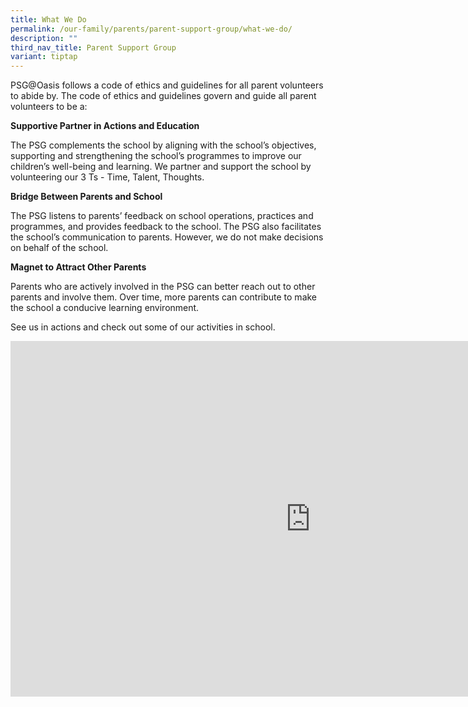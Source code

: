 ```yaml
---
title: What We Do
permalink: /our-family/parents/parent-support-group/what-we-do/
description: ""
third_nav_title: Parent Support Group
variant: tiptap
---
```

<p>PSG@Oasis follows a code of ethics and guidelines for all parent volunteers
to abide by. The code of ethics and guidelines govern and guide all parent
volunteers to be a:</p>
<p><strong>Supportive Partner in Actions and Education</strong>
</p>
<p>The PSG complements the school by aligning with the school’s objectives,
supporting and strengthening the school’s programmes to improve our children’s
well-being and learning. We partner and support the school by volunteering
our 3 Ts - Time, Talent, Thoughts.</p>
<p><strong>Bridge Between Parents and School</strong>
</p>
<p>The PSG listens to parents’ feedback on school operations, practices and
programmes, and provides feedback to the school. The PSG also facilitates
the school’s communication to parents. However, we do not make decisions
on behalf of the school.</p>
<p><strong>Magnet to Attract Other Parents</strong>
</p>
<p>Parents who are actively involved in the PSG can better reach out to other
parents and involve them. Over time, more parents can contribute to make
the school a conducive learning environment.</p>
<p>See us in actions and check out some of our activities in school.</p>
<div class="iframe-wrapper">
<iframe height="569" width="960" allowfullscreen="true" frameborder="0" src="https://docs.google.com/presentation/d/e/2PACX-1vRX9HW6Pyi2swIW2Z4AUPxAhOsw-Pdr13CB9z7_4ztTDT6iXc1Q7ZTIezJyRJSwNqwxYWiIsPy88v5q/embed?start=true&amp;loop=true&amp;delayms=3000"></iframe>
</div>
<p></p>